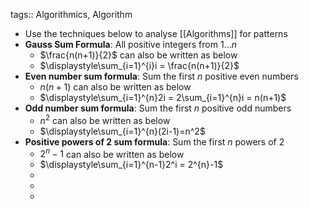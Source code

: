 tags:: Algorithmics, Algorithm

- Use the techniques below to analyse [[Algorithms]] for patterns
- **Gauss Sum Formula**: All positive integers from $1 \dots n$
	- $\frac{n(n+1)}{2}$ can also be written as below
	- $\displaystyle\sum_{i=1}^{i}i = \frac{n(n+1)}{2}$
- **Even number sum formula**: Sum the first $n$ positive even numbers
	- $n(n+1)$ can also be written as below
	- $\displaystyle\sum_{i=1}^{n}2i = 2\sum_{i=1}^{n}i = n(n+1)$
- **Odd number sum formula**: Sum the first $n$ positive odd numbers
	- $n^2$ can also be written as below
	- $\displaystyle\sum_{i=1}^{n}(2i-1)=n^2$
- **Positive powers of 2 sum formula**: Sum the first $n$ powers of 2
	- $2^{n}-1$ can also be written as below
	- $\displaystyle\sum_{i=1}^{n-1}2^i = 2^{n}-1$
	-
	-
	-